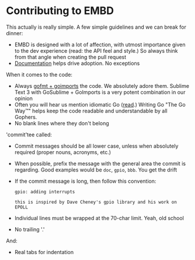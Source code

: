 # Contributing to EMBD

This actually is really simple. A few simple guidelines and we can break for dinner:

* EMBD is designed with a lot of affection, with utmost importance given to the dev experience (read: the API feel and style.) So always think from that angle when creating the pull request
* [Documentation](https://godoc.org/github.com/cfreeman/embd) helps drive adoption. No exceptions

When it comes to the code:

* Always [gofmt + goimports](https://michaelwhatcott.com/gosublime-goimports/) the code. We absolutely adore them. Sublime Text 3 with GoSublime + GoImports is a very potent combination in our opinion
* Often you will hear us mention idiomatic Go ([read](http://golang.org/doc/effective_go.html).) Writing Go "The Go Way™" helps keep the code readable and understandable by all Gophers.
* No blank lines where they don't belong

'commit'tee called:

* Commit messages should be all lower case, unless when absolutely required (proper nouns, acronyms, etc.)
* When possible, prefix the message with the general area the commit is regarding. Good examples would be ```doc```, ```gpio```, ```bbb```. You get the drift
* If the commit message is long, then follow this convention:

	```
	gpio: adding interrupts

	this is inspired by Dave Cheney's gpio library and his work on EPOLL
	```

* Individual lines must be wrapped at the 70-char limit. Yeah, old school
* No trailing '.'

And:

* Real tabs for indentation
